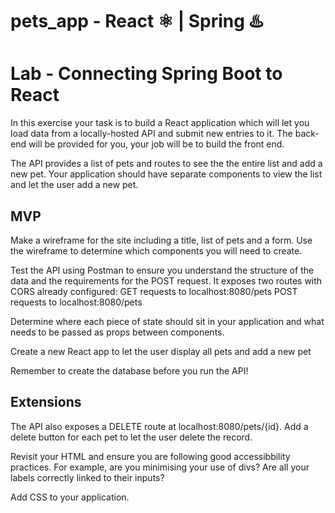 # pets_app - React ⚛️ | Spring ♨️

# Lab - Connecting Spring Boot to React
In this exercise your task is to build a React application which will let you load data from a locally-hosted API and submit new entries to it. The back-end will be provided for you, your job will be to build the front end.

The API provides a list of pets and routes to see the the entire list and add a new pet. Your application should have separate components to view the list and let the user add a new pet.

## MVP
Make a wireframe for the site including a title, list of pets and a form. Use the wireframe to determine which components you will need to create.

Test the API using Postman to ensure you understand the structure of the data and the requirements for the POST request. It exposes two routes with CORS already configured:
GET requests to localhost:8080/pets
POST requests to localhost:8080/pets

Determine where each piece of state should sit in your application and what needs to be passed as props between components.

Create a new React app to let the user display all pets and add a new pet

Remember to create the database before you run the API!
## Extensions

The API also exposes a DELETE route at localhost:8080/pets/{id}. Add a delete button for each pet to let the user delete the record.

Revisit your HTML and ensure you are following good accessibbility practices. For example, are you minimising your use of divs? Are all your labels correctly linked to their inputs?

Add CSS to your application.
